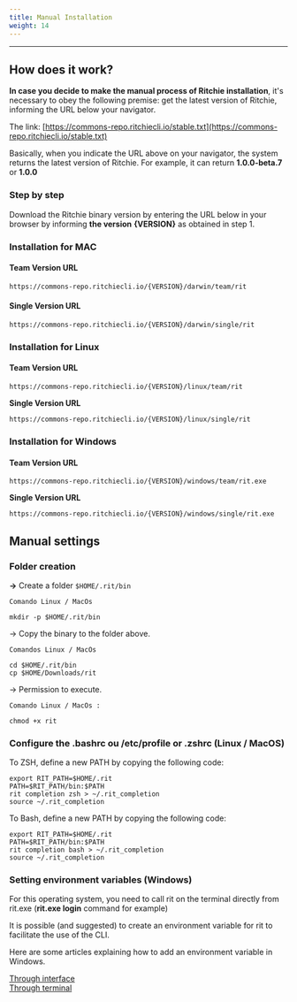 ```yaml
---
title: Manual Installation
weight: 14
---
```


---

## How does it work? 

**In case you decide to make the manual process of Ritchie installation**, it's necessary to obey the following premise: get the latest version of Ritchie, informing the URL below your navigator. 

The link: [https://commons-repo.ritchiecli.io/stable.txt](https://commons-repo.ritchiecli.io/stable.txt)

Basically, when you indicate the URL above on your navigator, the system returns the latest version of Ritchie. For example, it can return **1.0.0-beta.7** or **1.0.0**  


### Step by step 

Download the Ritchie binary version by entering the URL below in your browser by informing **the version** **{VERSION}** as obtained in step 1.

### **Installation for MAC**

#### **Team Version URL**

```text
https://commons-repo.ritchiecli.io/{VERSION}/darwin/team/rit
```

#### Single Version URL

```text
https://commons-repo.ritchiecli.io/{VERSION}/darwin/single/rit
```



### **Installation for Linux**

#### **Team Version URL**

```text
https://commons-repo.ritchiecli.io/{VERSION}/linux/team/rit
```

**Single Version URL**

```text
https://commons-repo.ritchiecli.io/{VERSION}/linux/single/rit
```

### 

### **Installation for Windows** 

#### **Team Version URL**

```text
https://commons-repo.ritchiecli.io/{VERSION}/windows/team/rit.exe
```

**Single Version URL**

```text
https://commons-repo.ritchiecli.io/{VERSION}/windows/single/rit.exe
```

## **Manual settings** 

### **Folder creation**

**→** Create a folder  `$HOME/.rit/bin`

```text
Comando Linux / MacOs

mkdir -p $HOME/.rit/bin
```

→ Copy the binary to the folder above.

```text
Comandos Linux / MacOs

cd $HOME/.rit/bin 
cp $HOME/Downloads/rit
```

→ Permission to execute. 

```
Comando Linux / MacOs : 

chmod +x rit
```



### **Configure the .bashrc ou /etc/profile or .zshrc \(Linux / MacOS\)**

To ZSH, define a new PATH by copying the following code:

```text
export RIT_PATH=$HOME/.rit
PATH=$RIT_PATH/bin:$PATH
rit completion zsh > ~/.rit_completion
source ~/.rit_completion
```

To Bash, define a new PATH by copying the following code:

```text
export RIT_PATH=$HOME/.rit
PATH=$RIT_PATH/bin:$PATH
rit completion bash > ~/.rit_completion
source ~/.rit_completion
```



### Setting environment variables \(Windows\)

For this operating system, you need to call rit on the terminal directly from rit.exe \(**rit.exe login** command for example\) 

It is possible \(and suggested\) to create an environment variable for rit to facilitate the use of the CLI. 

Here are some articles explaining how to add an environment variable in Windows.

[Through interface](https://professor-falken.com/pt/windows/como-configurar-la-ruta-y-las-variables-de-entorno-en-windows-10/)  
[Through terminal](https://devcontent.com.br/artigos/windows/o-que-sao-como-alterar-criar-excluir-variaveis-de-ambiente)
